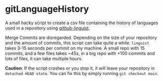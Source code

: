 # gitLanguageHistory

A small hacky script to create a csv file containing the history of languages used in a repository using [github-linguist](https://github.com/github/linguist/). 

Merge Commits are disregarded. Depending on the size of your repository and the amount of commits, this script can take quite a while. `linguist` takes 3-15 seconds per commit on my machine. A small repo with 15 commits, and a few files takes ~45s, in a big repo with +100 commits and lots of files, it can take multiple hours. 

**Caution**: If the script crashes or you stop it, it will leave your repository in `detached HEAD state`. You can fix this by simply running `git checkout main`.